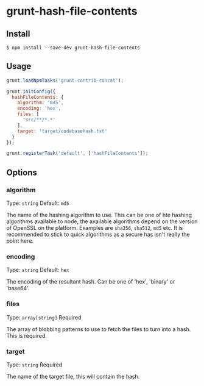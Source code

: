 # grunt-hash-file-contents

## Install

```
$ npm install --save-dev grunt-hash-file-contents
```

## Usage

```js
grunt.loadNpmTasks('grunt-contrib-concat');

grunt.initConfig({
  hashFileContents: {
    algorithm: 'md5',
    encoding: 'hex',
    files: [
      'src/**/*.*'
    ],
    target: 'target/codebaseHash.txt'
  }
});

grunt.registerTask('default', ['hashFileContents']);
```

## Options

### algorithm

Type: `string`
Default: `md5`

The name of the hashing algorithm to use. This can be one of hte hashing algorithms available to node, the available algorithms depend on the version of OpenSSL on the platform. Examples are `sha256`, `sha512`, `md5` etc. It is recommended to stick to quick algorithms as a secure has isn't really the point here. 

### encoding

Type: `string`
Default: `hex`

The encoding of the resultant hash. Can be one of 'hex', 'binary' or 'base64'.

### files

Type: `array[string]`
Required

The array of blobbing patterns to use to fetch the files to turn into a hash. This is required.

### target

Type: `string`
Required

The name of the target file, this will contain the hash.